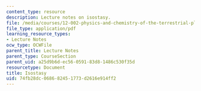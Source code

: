 ```yaml
---
content_type: resource
description: Lecture notes on isostasy.
file: /media/courses/12-002-physics-and-chemistry-of-the-terrestrial-planets-fall-2008/74fb28dc068682451773d2616e914ff2_MIT12_002f08_lec26.pdf
file_type: application/pdf
learning_resource_types:
- Lecture Notes
ocw_type: OCWFile
parent_title: Lecture Notes
parent_type: CourseSection
parent_uid: a25d9b6d-ec56-0591-83d8-1486c530f35d
resourcetype: Document
title: Isostasy
uid: 74fb28dc-0686-8245-1773-d2616e914ff2
---
```

